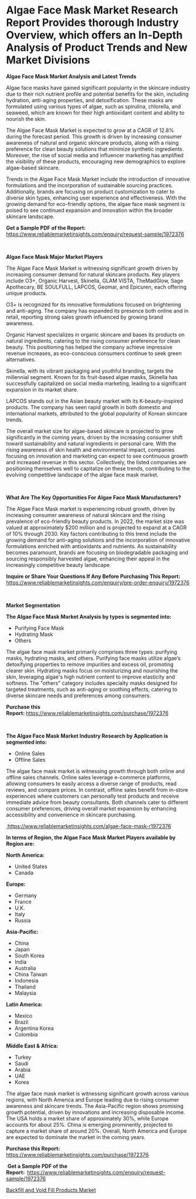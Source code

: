 <p><h1>Algae Face Mask Market Research Report Provides thorough Industry Overview, which offers an In-Depth Analysis of Product Trends and New Market Divisions</h1></p><p><strong>Algae Face Mask Market Analysis and Latest Trends</strong></p>
<p><p>Algae face masks have gained significant popularity in the skincare industry due to their rich nutrient profile and potential benefits for the skin, including hydration, anti-aging properties, and detoxification. These masks are formulated using various types of algae, such as spirulina, chlorella, and seaweed, which are known for their high antioxidant content and ability to nourish the skin.</p><p>The Algae Face Mask Market is expected to grow at a CAGR of 12.8% during the forecast period. This growth is driven by increasing consumer awareness of natural and organic skincare products, along with a rising preference for clean beauty solutions that minimize synthetic ingredients. Moreover, the rise of social media and influencer marketing has amplified the visibility of these products, encouraging new demographics to explore algae-based skincare.</p><p>Trends in the Algae Face Mask Market include the introduction of innovative formulations and the incorporation of sustainable sourcing practices. Additionally, brands are focusing on product customization to cater to diverse skin types, enhancing user experience and effectiveness. With the growing demand for eco-friendly options, the algae face mask segment is poised to see continued expansion and innovation within the broader skincare landscape.</p></p>
<p><strong>Get a Sample PDF of the Report:&nbsp;</strong> <a href="https://www.reliablemarketinsights.com/enquiry/request-sample/1972376?utm_campaign=2100&utm_medium=2&utm_source=Github&utm_content=ia&utm_term=10022025&utm_id=algae-face-mask">https://www.reliablemarketinsights.com/enquiry/request-sample/1972376</a></p>
<p>&nbsp;</p>
<p><strong>Algae Face Mask Major Market Players</strong></p>
<p><p>The Algae Face Mask Market is witnessing significant growth driven by increasing consumer demand for natural skincare products. Key players include O3+, Organic Harvest, Skinella, GLAM VISTA, TheMadGlow, Sage Apothecary, BE SOULFULL, LAPCOS, Geomar, and Epicuren, each offering unique products.</p><p>O3+ is recognized for its innovative formulations focused on brightening and anti-aging. The company has expanded its presence both online and in retail, reporting strong sales growth influenced by growing brand awareness.</p><p>Organic Harvest specializes in organic skincare and bases its products on natural ingredients, catering to the rising consumer preference for clean beauty. This positioning has helped the company achieve impressive revenue increases, as eco-conscious consumers continue to seek green alternatives.</p><p>Skinella, with its vibrant packaging and youthful branding, targets the millennial segment. Known for its fruit-based algae masks, Skinella has successfully capitalized on social media marketing, leading to a significant expansion in its market share.</p><p>LAPCOS stands out in the Asian beauty market with its K-beauty-inspired products. The company has seen rapid growth in both domestic and international markets, attributed to the global popularity of Korean skincare trends.</p><p>The overall market size for algae-based skincare is projected to grow significantly in the coming years, driven by the increasing consumer shift toward sustainability and natural ingredients in personal care. With the rising awareness of skin health and environmental impact, companies focusing on innovation and marketing can expect to see continuous growth and increased revenue in this sector. Collectively, the listed companies are positioning themselves well to capitalize on these trends, contributing to the evolving competitive landscape of the algae face mask market.</p></p>
<p>&nbsp;</p>
<p><strong>What Are The Key Opportunities For Algae Face Mask Manufacturers?</strong></p>
<p><p>The Algae Face Mask market is experiencing robust growth, driven by increasing consumer awareness of natural skincare and the rising prevalence of eco-friendly beauty products. In 2022, the market size was valued at approximately $200 million and is projected to expand at a CAGR of 10% through 2030. Key factors contributing to this trend include the growing demand for anti-aging solutions and the incorporation of innovative formulations enriched with antioxidants and nutrients. As sustainability becomes paramount, brands are focusing on biodegradable packaging and sourcing responsibly harvested algae, enhancing their appeal in the increasingly competitive beauty landscape.</p></p>
<p><strong>Inquire or Share Your Questions If Any Before Purchasing This Report:</strong> <a href="https://www.reliablemarketinsights.com/enquiry/pre-order-enquiry/1972376?utm_campaign=2100&utm_medium=2&utm_source=Github&utm_content=ia&utm_term=10022025&utm_id=algae-face-mask">https://www.reliablemarketinsights.com/enquiry/pre-order-enquiry/1972376</a></p>
<p>&nbsp;</p>
<p><strong>Market Segmentation</strong></p>
<p><strong>The Algae Face Mask Market Analysis by types is segmented into:</strong></p>
<p><ul><li>Purifying Face Mask</li><li>Hydrating Mask</li><li>Others</li></ul></p>
<p><p>The algae face mask market primarily comprises three types: purifying masks, hydrating masks, and others. Purifying face masks utilize algae’s detoxifying properties to remove impurities and excess oil, promoting clearer skin. Hydrating masks focus on moisturizing and nourishing the skin, leveraging algae's high nutrient content to improve elasticity and softness. The "others" category includes specialty masks designed for targeted treatments, such as anti-aging or soothing effects, catering to diverse skincare needs and preferences among consumers.</p></p>
<p><strong>Purchase this Report:&nbsp;</strong><a href="https://www.reliablemarketinsights.com/purchase/1972376?utm_campaign=2100&utm_medium=2&utm_source=Github&utm_content=ia&utm_term=10022025&utm_id=algae-face-mask">https://www.reliablemarketinsights.com/purchase/1972376</a></p>
<p>&nbsp;</p>
<p><strong>The Algae Face Mask Market Industry Research by Application is segmented into:</strong></p>
<p><ul><li>Online Sales</li><li>Offline Sales</li></ul></p>
<p><p>The algae face mask market is witnessing growth through both online and offline sales channels. Online sales leverage e-commerce platforms, allowing consumers to easily access a diverse range of products, read reviews, and compare prices. In contrast, offline sales benefit from in-store experiences where customers can personally test products and receive immediate advice from beauty consultants. Both channels cater to different consumer preferences, driving overall market expansion by enhancing accessibility and convenience in skincare purchasing.</p></p>
<p><a href="https://www.reliablemarketinsights.com/algae-face-mask-r1972376?utm_campaign=2100&utm_medium=2&utm_source=Github&utm_content=ia&utm_term=10022025&utm_id=algae-face-mask">&nbsp;https://www.reliablemarketinsights.com/algae-face-mask-r1972376</a></p>
<p><strong>In terms of Region, the Algae Face Mask Market Players available by Region are:</strong></p>
<p>
    <p> <strong> North America: </strong>
        <ul>
            <li>United States</li>
            <li>Canada</li>
        </ul>
        </p> 
    <p> <strong> Europe: </strong>
        <ul>
            <li>Germany</li>
            <li>France</li>
            <li>U.K.</li>
            <li>Italy</li>
            <li>Russia</li>
        </ul>
        </p> 
    <p> <strong> Asia-Pacific: </strong>
        <ul>
            <li>China</li>
            <li>Japan</li>
            <li>South Korea</li>
            <li>India</li>
            <li>Australia</li>
            <li>China Taiwan</li>
            <li>Indonesia</li>
            <li>Thailand</li>
            <li>Malaysia</li>
        </ul>
        </p> 
    <p> <strong> Latin America: </strong>
        <ul>
            <li>Mexico</li>
            <li>Brazil</li>
            <li>Argentina Korea</li>
            <li>Colombia</li>
        </ul>
        </p> 
    <p> <strong> Middle East & Africa: </strong>
        <ul>
            <li>Turkey</li>
            <li>Saudi</li>
            <li>Arabia</li>
            <li>UAE</li>
            <li>Korea</li>
        </ul>
    </p>
    </p>
<p><p>The algae face mask market is witnessing significant growth across various regions, with North America and Europe leading due to rising consumer awareness and skincare trends. The Asia-Pacific region shows promising growth potential, driven by innovations and increasing disposable income. The USA holds a market share of approximately 30%, while Europe accounts for about 25%. China is emerging prominently, projected to capture a market share of around 20%. Overall, North America and Europe are expected to dominate the market in the coming years.</p></p>
<p><strong>Purchase this Report: </strong><a href="https://www.reliablemarketinsights.com/purchase/1972376?utm_campaign=2100&utm_medium=2&utm_source=Github&utm_content=ia&utm_term=10022025&utm_id=algae-face-mask">https://www.reliablemarketinsights.com/purchase/1972376</a></p>
<p>&nbsp;<strong>Get a Sample PDF of the Report:&nbsp;&nbsp;</strong><a href="https://www.reliablemarketinsights.com/enquiry/request-sample/1972376?utm_campaign=2100&utm_medium=2&utm_source=Github&utm_content=ia&utm_term=10022025&utm_id=algae-face-mask">https://www.reliablemarketinsights.com/enquiry/request-sample/1972376</a></p>
<p><strong></strong></p>
<p><p><a href="https://github.com/wileonie19657/Market-Research-Report-List-1/blob/main/backfill-and-void-fill-products-market.md?utm_campaign=2100&utm_medium=2&utm_source=Github&utm_content=ia&utm_term=10022025&utm_id=algae-face-mask">Backfill and Void Fill Products Market</a></p></p>